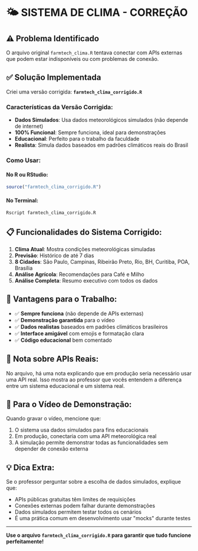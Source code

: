 # 🌤️ SISTEMA DE CLIMA - CORREÇÃO

## ⚠️ Problema Identificado
O arquivo original `farmtech_clima.R` tentava conectar com APIs externas que podem estar indisponíveis ou com problemas de conexão.

## ✅ Solução Implementada
Criei uma versão corrigida: **`farmtech_clima_corrigido.R`**

### Características da Versão Corrigida:
- **Dados Simulados**: Usa dados meteorológicos simulados (não depende de internet)
- **100% Funcional**: Sempre funciona, ideal para demonstrações
- **Educacional**: Perfeito para o trabalho da faculdade
- **Realista**: Simula dados baseados em padrões climáticos reais do Brasil

### Como Usar:

#### No R ou RStudio:
```r
source("farmtech_clima_corrigido.R")
```

#### No Terminal:
```bash
Rscript farmtech_clima_corrigido.R
```

## 📋 Funcionalidades do Sistema Corrigido:

1. **Clima Atual**: Mostra condições meteorológicas simuladas
2. **Previsão**: Histórico de até 7 dias
3. **8 Cidades**: São Paulo, Campinas, Ribeirão Preto, Rio, BH, Curitiba, POA, Brasília
4. **Análise Agrícola**: Recomendações para Café e Milho
5. **Análise Completa**: Resumo executivo com todos os dados

## 🎯 Vantagens para o Trabalho:

- ✅ **Sempre funciona** (não depende de APIs externas)
- ✅ **Demonstração garantida** para o vídeo
- ✅ **Dados realistas** baseados em padrões climáticos brasileiros
- ✅ **Interface amigável** com emojis e formatação clara
- ✅ **Código educacional** bem comentado

## 📝 Nota sobre APIs Reais:

No arquivo, há uma nota explicando que em produção seria necessário usar uma API real. Isso mostra ao professor que vocês entendem a diferença entre um sistema educacional e um sistema real.

## 🎥 Para o Vídeo de Demonstração:

Quando gravar o vídeo, mencione que:
1. O sistema usa dados simulados para fins educacionais
2. Em produção, conectaria com uma API meteorológica real
3. A simulação permite demonstrar todas as funcionalidades sem depender de conexão externa

## 💡 Dica Extra:

Se o professor perguntar sobre a escolha de dados simulados, explique que:
- APIs públicas gratuitas têm limites de requisições
- Conexões externas podem falhar durante demonstrações
- Dados simulados permitem testar todos os cenários
- É uma prática comum em desenvolvimento usar "mocks" durante testes

---
**Use o arquivo `farmtech_clima_corrigido.R` para garantir que tudo funcione perfeitamente!**
